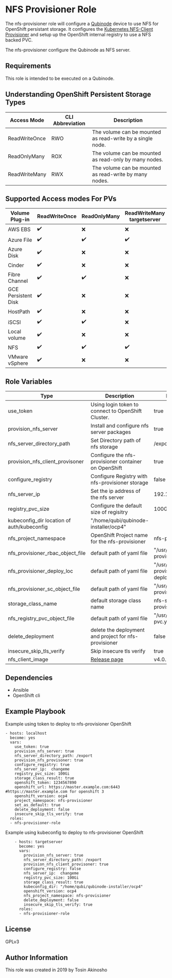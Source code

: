 NFS Provisioner Role
=========

The nfs-provisioner role will configure a [Qubinode](https://qubinode.io/) device to use NFS for OpenShift persistant storage. It configures the [Kubernetes NFS-Client Provisioner](https://github.com/kubernetes-sigs/nfs-subdir-external-provisioner.git) and setup up the OpenShift internal registry to use a NFS backed PVC.

The nfs-provisioner configure the Qubinode as NFS server.


Requirements
------------
This role is intended to be executed on a Qubinode.


Understanding OpenShift Persistent Storage Types
------------------------------------------------
Access Mode  |  CLI Abbreviation  | Description
--|---|--
ReadWriteOnce  |  RWO  | The volume can be mounted as read-write by a single node.
ReadOnlyMany  | ROX  | The volume can be mounted as read-only by many nodes.
ReadWriteMany  | RWX  | The volume can be mounted as read-write by many nodes.

Supported Access modes For PVs
-------------------------------
Volume Plug-in  | ReadWriteOnce  |  ReadOnlyMany | ReadWriteMany  targetserver
--|---|---|--
AWS EBS  | :heavy_check_mark:  | :x:  | :x:  
Azure File  | :heavy_check_mark:  | :heavy_check_mark:  | :heavy_check_mark:
Azure Disk  |  :heavy_check_mark: | :x:  | :x:
Cinder  | :heavy_check_mark:  | :x:  | :x:
Fibre Channel  | :heavy_check_mark:  | :heavy_check_mark:  | :x:
GCE Persistent Disk  | :heavy_check_mark:  | :x:  |  :x:
HostPath  | :heavy_check_mark:  |  :x: |  :x:
iSCSI  | :heavy_check_mark:  | :heavy_check_mark:  | :x:
Local volume  |  :heavy_check_mark: | :x:  | :x:
NFS  | :heavy_check_mark:  | :heavy_check_mark:  | :heavy_check_mark:
VMware vSphere  | :heavy_check_mark:  | :x:  | :x:

Role Variables
--------------
Type  | Description  | Default Value
--|---|--
use_token | Using login token to connect to OpenShift Cluster. | true
provision_nfs_server  | Install and configure nfs server packages  | true
nfs_server_directory_path  |  Set Directory path of nfs storage  | /exports
provision_nfs_client_provisoner |Configure the nfs-provisioner container on OpenShift | true
configure_registry  |  Configure Registry with nfs-provisioner storage  |  false
nfs_server_ip | Set the ip address of the nfs server | 192.168.1.2
registry_pvc_size | Configure the default size of regisitry | 100Gi  
kubeconfig_dir location of auth/kubeconfig | "/home/qubi/qubinode-installer/ocp4"
nfs_project_namespace | OpenShift Project name for the nfs-provisioner | nfs-provisioner
nfs_provisioner_rbac_object_file  | default path of yaml file  | "/usr/local/src/nfs-provisioner-rbac.yaml"
nfs_provisioner_deploy_loc  | default path of yaml file  | "/usr/local/src/nfs-provisioner-deployment.yaml"
nfs_provisioner_sc_object_file  | default path of yaml file  | "/usr/local/src/nfs-provisioner-sc.yaml"
storage_class_name  |  default storage class name  |  nfs-storage-provisioner
nfs_registry_pvc_object_file  |  default path of yaml file  |   "/usr/local/src/registry-pvc.yaml"
delete_deployment  | delete the deployment and project for nfs-provisioner  | false
insecure_skip_tls_verify  |  Skip insecure tls verify  |  true
nfs_client_image| [Release page](https://github.com/kubernetes-sigs/nfs-subdir-external-provisioner/releases) | v4.0.2
Dependencies
------------

* Ansible
* OpenShift cli

Example Playbook
----------------
Example using token to deploy to nfs-provisioner OpenShift
```
- hosts: localhost
  become: yes
  vars:
    use_token: true
    provision_nfs_server: true
    nfs_server_directory_path: /export
    provision_nfs_provisoner: true
    configure_registry: true
    nfs_server_ip:  changeme
    registry_pvc_size: 100Gi
    storage_class_result: true
    openshift_token: 1234567890
    openshift_url: https://master.example.com:6443 #https://master.example.com for openshift 3
    openshift_version: ocp4
    project_namespace: nfs-provisioner
    set_as_default: true
    delete_deployment: false
    insecure_skip_tls_verify: true
  roles:
  - nfs-provisioner-role
```

Example using kubeconfig to deploy to nfs-provisioner OpenShift
```
    - hosts: targetserver
      become: yes
      vars:
        provision_nfs_server: true
        nfs_server_directory_path: /export
        provision_nfs_client_provisoner: true
        configure_registry: false
        nfs_server_ip:  changeme
        registry_pvc_size: 100Gi
        storage_class_result: true
        kubeconfig_dir: "/home/qubi/qubinode-installer/ocp4"
        openshift_version: ocp4
        nfs_project_namespace: nfs-provisioner
        delete_deployment: false
        insecure_skip_tls_verify: true
      roles:
      - nfs-provisioner-role
```

License
-------

GPLv3

Author Information
------------------

This role was created in 2019 by Tosin Akinosho
